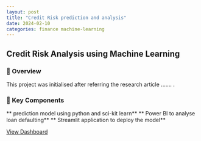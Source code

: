 ```yaml
---
layout: post
title: "Credit Risk prediction and analysis"
date: 2024-02-10
categories: finance machine-learning
---
```

## Credit Risk Analysis using Machine Learning

### 🚀 Overview  
This project was initialised after referring the research article ....... .

### 📌 Key Components
** prediction model using python and sci-kit learn**
** Power BI to analyse loan defaulting**
** Streamlit application to deploy the model**

[View Dashboard](../assets/dashboards/credit-risk.pbix)
